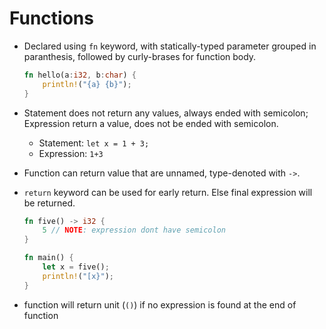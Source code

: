 # Functions

- Declared using `fn` keyword, with statically-typed parameter grouped in paranthesis, followed by curly-brases for function body.

    ```rust
    fn hello(a:i32, b:char) {
        println!("{a} {b}");
    }
    ```
- Statement does not return any values, always ended with semicolon; Expression return a value, does not be ended with semicolon.
    - Statement: `let x = 1 + 3;`
    - Expression: `1+3`

- Function can return value that are unnamed, type-denoted with `->`.
- `return` keyword can be used for early return. Else final expression will be returned.
    ```rust
    fn five() -> i32 {
        5 // NOTE: expression dont have semicolon
    }

    fn main() {
        let x = five();
        println!("[x}");
    }
    ```
- function will return unit (`()`) if no expression is found at the end of function
